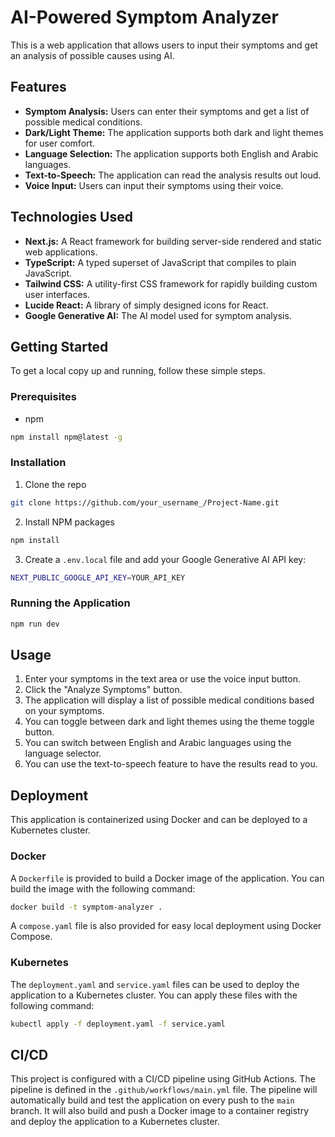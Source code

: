# AI-Powered Symptom Analyzer

This is a web application that allows users to input their symptoms and get an analysis of possible causes using AI.

## Features

*   **Symptom Analysis:** Users can enter their symptoms and get a list of possible medical conditions.
*   **Dark/Light Theme:** The application supports both dark and light themes for user comfort.
*   **Language Selection:** The application supports both English and Arabic languages.
*   **Text-to-Speech:** The application can read the analysis results out loud.
*   **Voice Input:** Users can input their symptoms using their voice.

## Technologies Used

*   **Next.js:** A React framework for building server-side rendered and static web applications.
*   **TypeScript:** A typed superset of JavaScript that compiles to plain JavaScript.
*   **Tailwind CSS:** A utility-first CSS framework for rapidly building custom user interfaces.
*   **Lucide React:** A library of simply designed icons for React.
*   **Google Generative AI:** The AI model used for symptom analysis.

## Getting Started

To get a local copy up and running, follow these simple steps.

### Prerequisites

*   npm
```sh
npm install npm@latest -g
```

### Installation

1.  Clone the repo
```sh
git clone https://github.com/your_username_/Project-Name.git
```
2.  Install NPM packages
```sh
npm install
```
3.  Create a `.env.local` file and add your Google Generative AI API key:
```sh
NEXT_PUBLIC_GOOGLE_API_KEY=YOUR_API_KEY
```

### Running the Application

```sh
npm run dev
```

## Usage

1.  Enter your symptoms in the text area or use the voice input button.
2.  Click the "Analyze Symptoms" button.
3.  The application will display a list of possible medical conditions based on your symptoms.
4.  You can toggle between dark and light themes using the theme toggle button.
5.  You can switch between English and Arabic languages using the language selector.
6.  You can use the text-to-speech feature to have the results read to you.

## Deployment

This application is containerized using Docker and can be deployed to a Kubernetes cluster.

### Docker

A `Dockerfile` is provided to build a Docker image of the application. You can build the image with the following command:

```sh
docker build -t symptom-analyzer .
```

A `compose.yaml` file is also provided for easy local deployment using Docker Compose.

### Kubernetes

The `deployment.yaml` and `service.yaml` files can be used to deploy the application to a Kubernetes cluster. You can apply these files with the following command:

```sh
kubectl apply -f deployment.yaml -f service.yaml
```

## CI/CD

This project is configured with a CI/CD pipeline using GitHub Actions. The pipeline is defined in the `.github/workflows/main.yml` file. The pipeline will automatically build and test the application on every push to the `main` branch. It will also build and push a Docker image to a container registry and deploy the application to a Kubernetes cluster.

